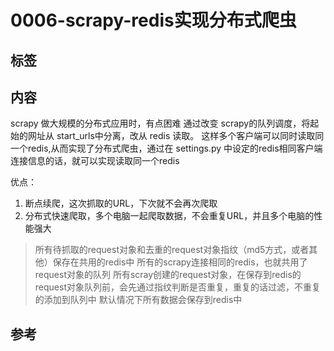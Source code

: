 # 0006-scrapy-redis实现分布式爬虫

## 标签

## 内容

scrapy 做大规模的分布式应用时，有点困难
通过改变 scrapy的队列调度，将起始的网址从 start_urls中分离，改从 redis 读取。
这样多个客户端可以同时读取同一个redis,从而实现了分布式爬虫，通过在 settings.py 中设定的redis相同客户端连接信息的话，就可以实现读取同一个redis

优点：

1. 断点续爬，这次抓取的URL，下次就不会再次爬取
2. 分布式快速爬取，多个电脑一起爬取数据，不会重复URL，并且多个电脑的性能强大

> 所有待抓取的request对象和去重的request对象指纹（md5方式，或者其他）保存在共用的redis中
> 所有的scrapy连接相同的redis，也就共用了request对象的队列
> 所有scray创建的request对象，在保存到redis的request对象队列前，会先通过指纹判断是否重复，重复的话过滤，不重复的添加到队列中
> 默认情况下所有数据会保存到redis中

## 参考
